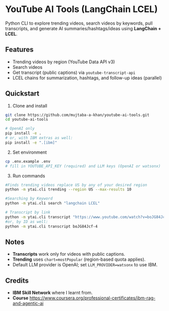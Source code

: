 # YouTube AI Tools (LangChain LCEL)

Python CLI to explore trending videos, search videos by keywords, pull transcripts, and generate AI summaries/hashtags/ideas using **LangChain + LCEL**.

## Features
- Trending videos by region (YouTube Data API v3)
- Search videos
- Get transcript (public captions) via `youtube-transcript-api`
- LCEL chains for summarization, hashtags, and follow-up ideas (parallel)

## Quickstart
1) Clone and install
```bash
git clone https://github.com/mujtaba-a-khan/youtube-ai-tools.git
cd youtube-ai-tools

# OpenAI only
pip install -e .            
# or, with IBM extras as well:
pip install -e ".[ibm]"
```

2) Set environment
```bash
cp .env.example .env
# fill in YOUTUBE_API_KEY (required) and LLM keys (OpenAI or watsonx)
```

3) Run commands
```bash
#Finds trending videos replace US by any of your desired region
python -m ytai.cli trending --region US --max-results 10

#Searching by Keyword
python -m ytai.cli search "langchain LCEL"

# Transcript by link
python -m ytai.cli transcript "https://www.youtube.com/watch?v=boJG84Jcf-4"
#or, by ID as well:
python -m ytai.cli transcript boJG84Jcf-4
```

## Notes
- **Transcripts** work only for videos with public captions.
- **Trending** uses `chart=mostPopular` (region-based quota applies).
- Default LLM provider is OpenAI; set `LLM_PROVIDER=watsonx` to use IBM.

## Credits
- **IBM Skill Network** where I learnt from.
- **Course** https://www.coursera.org/professional-certificates/ibm-rag-and-agentic-ai
